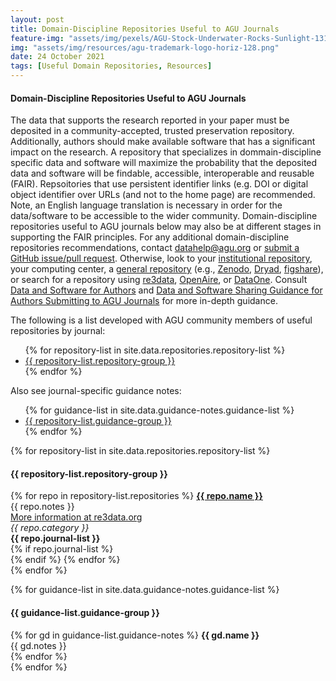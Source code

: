 ```yaml
---
layout: post
title: Domain-Discipline Repositories Useful to AGU Journals
feature-img: "assets/img/pexels/AGU-Stock-Underwater-Rocks-Sunlight-1314x400.jpg"
img: "assets/img/resources/agu-trademark-logo-horiz-128.png"
date: 24 October 2021
tags: [Useful Domain Repositories, Resources]
---
```


<h4>Domain-Discipline Repositories Useful to AGU Journals</h4>

<p>The data that supports the research reported in your paper must be deposited in a community-accepted, trusted preservation repository. Additionally, authors should make available software that has a significant impact on the research. A repository that specializes in dommain-discipline specific data and software will maximize the probability that the deposited data and software will be findable, accessible, interoperable and reusable (FAIR). Repsoitories that use persistent identifier links (e.g. DOI or digital object identifier over URLs (and not to the home page) are recommended. Note, an English language translation is necessary in order for the data/software to be accessible to the wider community. Domain-discipline repositories useful to AGU journals below may also be at different stages in supporting the FAIR principles. For any additional domain-discipline repositories recommendations, contact <a href="mailto:datahelp@agu.org">datahelp@agu.org</a> or <a href="https://github.com/AGU-Data/agu-data.github.io/blob/master/_data/repositories.yml">submit a GitHub issue/pull request</a>. Otherwise, look to your <a href="https://deepblue.lib.umich.edu/handle/2027.42/163716">institutional repository</a>, your computing center, a <a href="https://www.agu.org/-/media/Files/Publications/Generalist-Data-Repository-Grid.pdf">general repository</a> (e.g., <a href="https://zenodo.org/">Zenodo</a>, <a href="https://datadryad.org/">Dryad</a>, <a href="https://figshare.com/">figshare</a>), or search for a repository using <a href="https://www.re3data.org/">re3data</a>, <a href="https://explore.openaire.eu/participate/deposit/learn-how">OpenAire</a>, or <a href="https://www.dataone.org/network/">DataOne</a>. Consult <a href="https://www.agu.org/Publish-with-AGU/Publish/Author-Resources/Data-and-Software-for-Authors">Data and Software for Authors</a> and <a href="https://data.agu.org/resources/agu-data-software-sharing-guidance">Data and Software Sharing Guidance for Authors Submitting to AGU Journals</a> for more in-depth guidance.</p>

The following is a list developed with AGU community members of useful repositories by journal:

<ul>
{% for repository-list in site.data.repositories.repository-list %}
    <li><a href="#{{ repository-list.repository-group }}">{{ repository-list.repository-group }}</a></li>  
  {% endfor %}
</ul>

Also see journal-specific guidance notes:

<ul>
{% for guidance-list in site.data.guidance-notes.guidance-list %}
    <li><a href="#{{ guidance-list.guidance-group }}">{{ repository-list.guidance-group }}</a></li>  
  {% endfor %}
</ul>

<p>
{% for repository-list in site.data.repositories.repository-list %}
<h4><a name="{{ repository-list.repository-group }}">{{ repository-list.repository-group }}</a></h4>
        {% for repo in repository-list.repositories %}
          <strong><a href="{{ repo.url }}">{{ repo.name }}</a></strong><br>
          {{ repo.notes }}<br>
          <a href="{{ repo.re3data-url }}">More information at re3data.org</a><br>
          <i>{{ repo.category }}</i><br>
          <strong>{{ repo.journal-list }}</strong><br>
          {% if repo.journal-list %}
          <br>
          {% endif %}
        {% endfor %}     
          <br>     
  {% endfor %}
  

<p>
{% for guidance-list in site.data.guidance-notes.guidance-list %}
<h4><a name="{{ guidance-list.guidance-group }}">{{ guidance-list.guidance-group }}</a></h4>
        {% for gd in guidance-list.guidance-notes %}
          <strong>{{ gd.name }}</strong><br>
          {{ gd.notes }}<br>
        {% endfor %}     
          <br>     
  {% endfor %}
